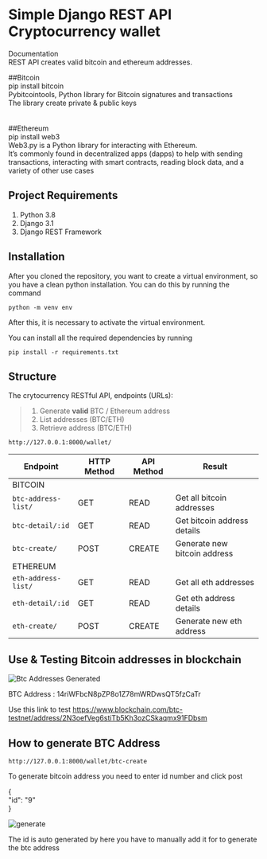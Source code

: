 # Simple Django REST API Cryptocurrency wallet
Documentation <br>
REST API  creates valid bitcoin and ethereum addresses. 

##Bitcoin<br>
pip install bitcoin<br>
Pybitcointools, Python library for Bitcoin signatures and transactions<br>
The library create private & public keys<br>
<br><br>
##Ethereum<br>
pip install web3<br>
Web3.py is a Python library for interacting with Ethereum.<br>
It’s commonly found in decentralized apps (dapps) to help with sending transactions, interacting with smart contracts, reading block data, and a variety of other use cases


## Project Requirements
1. Python 3.8
2. Django 3.1
3. Django REST Framework

## Installation
After you cloned the repository, you want to create a virtual environment, so you have a clean python installation.
You can do this by running the command
```
python -m venv env
```

After this, it is necessary to activate the virtual environment.

You can install all the required dependencies by running
```
pip install -r requirements.txt
```
## Structure
The crytocurrency RESTful API, endpoints (URLs):<br>
  >1. Generate <b>valid</b> BTC / Ethereum address<br>
  >2. List addresses (BTC/ETH) <br>
  >3. Retrieve address (BTC/ETH)<br>

```
http://127.0.0.1:8000/wallet/
```

Endpoint |HTTP Method | API Method | Result
-- | -- |-- |--
BITCOIN |  |  | 
`btc-address-list/` | GET | READ | Get all bitcoin addresses
`btc-detail/:id` | GET | READ |Get bitcoin address details
`btc-create/`| POST | CREATE | Generate new bitcoin address
ETHEREUM |  |  |
`eth-address-list/` | GET | READ |  Get all eth addresses
`eth-detail/:id` | GET | READ | Get eth address details
`eth-create/`| POST | CREATE |Generate new eth address


## Use & Testing Bitcoin addresses in blockchain

![Btc Addresses Generated](https://user-images.githubusercontent.com/7104155/148570677-3313cffe-9d49-47df-bc31-8b431c58ea27.PNG)


BTC Address : 14riWFbcN8pZP8o1Z78mWRDwsQT5fzCaTr


Use this link to test https://www.blockchain.com/btc-testnet/address/2N3oefVeg6stiTb5Kh3ozCSkaqmx91FDbsm

## How to generate BTC Address

```
http://127.0.0.1:8000/wallet/btc-create
```

To generate bitcoin address you need to enter id number and click post

{  
        "id": "9"    
    }

![generate](https://user-images.githubusercontent.com/7104155/148572060-8448d153-5eba-4118-a916-3620f28742b0.PNG)

The id is auto generated by here you have to manually add it for to generate the btc address


  
 
  
 


